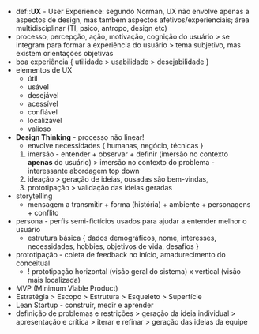 * def::**UX** - User Experience: segundo Norman, UX não envolve apenas a aspectos de design, mas também aspectos afetivos/experienciais; área multidisciplinar (TI, psico, antropo, design etc)
* processo, percepção, ação, motivação, cognição do usuário > se integram para formar a experiência do usuário > tema subjetivo, mas existem orientações objetivas
* boa experiência { utilidade > usabilidade > desejabilidade }
* elementos de UX
	* útil
	* usável
	* desejável
	* acessível
	* confiável
	* localizável
	* valioso
* **Design Thinking** - processo não linear!
	* envolve necessidades { humanas, negócio, técnicas }
	1. imersão - entender + observar + definir (imersão no contexto **apenas** do usuário) > imersão no contexto do problema - interessante abordagem top down
	2. ideação > geração de ideias, ousadas são bem-vindas, 
	3. prototipação > validação das ideias geradas
* storytelling
	* mensagem a transmitir + forma (história) + ambiente + personagens + conflito
* persona - perfis semi-fictícios usados para ajudar a entender melhor o usuário
	* estrutura básica { dados demográficos, nome, interesses, necessidades, hobbies, objetivos de vida, desafios }
* prototipação - coleta de feedback no início, amadurecimento do conceitual
	* ! prototipação horizontal (visão geral do sistema) x vertical (visão mais localizada)
* MVP (Minimum Viable Product)
* Estratégia > Escopo > Estrutura > Esqueleto > Superfície
* Lean Startup - construir, medir e aprender
* definição de problemas e restrições > geração da ideia individual > apresentação e crítica > iterar e refinar > geração das ideias da equipe